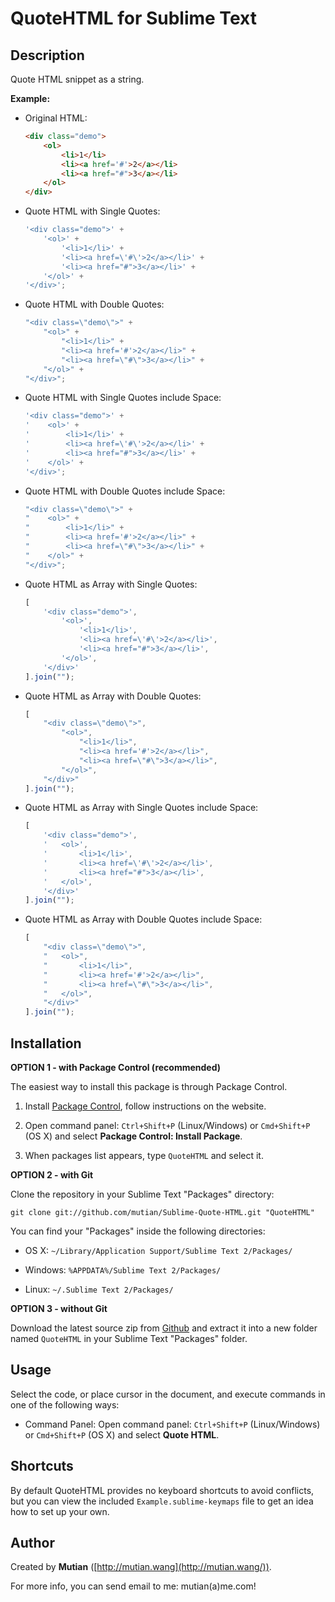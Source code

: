 QuoteHTML for Sublime Text
==========================


Description
-----------

Quote HTML snippet as a string.

**Example:**

* Original HTML:

	```html
	<div class="demo">
		<ol>
			<li>1</li>
			<li><a href='#'>2</a></li>
			<li><a href="#">3</a></li>
		</ol>
	</div>
	```

* Quote HTML with Single Quotes:

	```js
	'<div class="demo">' +
		'<ol>' +
			'<li>1</li>' +
			'<li><a href=\'#\'>2</a></li>' +
			'<li><a href="#">3</a></li>' +
		'</ol>' +
	'</div>';
	```

* Quote HTML with Double Quotes:

	```js
	"<div class=\"demo\">" +
		"<ol>" +
			"<li>1</li>" +
			"<li><a href='#'>2</a></li>" +
			"<li><a href=\"#\">3</a></li>" +
		"</ol>" +
	"</div>";
	```

* Quote HTML with Single Quotes include Space:

	```js
	'<div class="demo">' +
	'    <ol>' +
	'        <li>1</li>' +
	'        <li><a href=\'#\'>2</a></li>' +
	'        <li><a href="#">3</a></li>' +
	'    </ol>' +
	'</div>';
	```

* Quote HTML with Double Quotes include Space:

	```js
	"<div class=\"demo\">" +
	"    <ol>" +
	"        <li>1</li>" +
	"        <li><a href='#'>2</a></li>" +
	"        <li><a href=\"#\">3</a></li>" +
	"    </ol>" +
	"</div>";
	```

* Quote HTML as Array with Single Quotes:

	```js
	[
		'<div class="demo">',
			'<ol>',
				'<li>1</li>',
				'<li><a href=\'#\'>2</a></li>',
				'<li><a href="#">3</a></li>',
			'</ol>',
		'</div>'
	].join("");
	```

* Quote HTML as Array with Double Quotes:

	```js
	[
		"<div class=\"demo\">",
			"<ol>",
				"<li>1</li>",
				"<li><a href='#'>2</a></li>",
				"<li><a href=\"#\">3</a></li>",
			"</ol>",
		"</div>"
	].join("");
	```

* Quote HTML as Array with Single Quotes include Space:

	```js
	[
		'<div class="demo">',
		'	<ol>',
		'		<li>1</li>',
		'		<li><a href=\'#\'>2</a></li>',
		'		<li><a href="#">3</a></li>',
		'	</ol>',
		'</div>'
	].join("");
	```

* Quote HTML as Array with Double Quotes include Space:

	```js
	[
		"<div class=\"demo\">",
		"	<ol>",
		"		<li>1</li>",
		"		<li><a href='#'>2</a></li>",
		"		<li><a href=\"#\">3</a></li>",
		"	</ol>",
		"</div>"
	].join("");
	```


Installation
------------

**OPTION 1 - with Package Control (recommended)**

The easiest way to install this package is through Package Control.

1. Install [Package Control](https://sublime.wbond.net/installation), follow instructions on the website.

2. Open command panel: `Ctrl+Shift+P` (Linux/Windows) or `Cmd+Shift+P` (OS X) and select **Package Control: Install Package**.

3. When packages list appears, type `QuoteHTML` and select it.


**OPTION 2 - with Git**

Clone the repository in your Sublime Text "Packages" directory:

```shell
git clone git://github.com/mutian/Sublime-Quote-HTML.git "QuoteHTML"
```

You can find your "Packages" inside the following directories:

* OS X:
    `~/Library/Application Support/Sublime Text 2/Packages/`

* Windows:
    `%APPDATA%/Sublime Text 2/Packages/`

* Linux:
    `~/.Sublime Text 2/Packages/`


**OPTION 3 - without Git**

Download the latest source zip from [Github](https://github.com/mutian/Sublime-Quote-HTML) and extract it into a new folder named `QuoteHTML` in your Sublime Text "Packages" folder.


Usage
-----

Select the code, or place cursor in the document, and execute commands in one of the following ways:

* Command Panel: Open command panel: `Ctrl+Shift+P` (Linux/Windows) or `Cmd+Shift+P` (OS X) and select **Quote HTML**.


Shortcuts
---------

By default QuoteHTML provides no keyboard shortcuts to avoid conflicts, but you can view the included `Example.sublime-keymaps` file to get an idea how to set up your own.


Author
------

Created by **Mutian** ([http://mutian.wang](http://mutian.wang/)).

For more info, you can send email to me: mutian(a)me.com!
